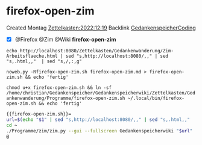 # firefox-open-zim
Created Montag [Zettelkasten:2022:12:19]()
Backlink [GedankenspeicherCoding](../GedankenspeicherCoding.md)

- [X] @Firefox @Zim @Wiki  **firefox-open-zim**



``echo http://localhost:8080/Zettelkasten/Gedankenwanderung/Zim-Arbeitsflaeche.html | sed "s,http://localhost:8080/,," | sed "s,.html,,"  | sed "s,/,:,g"``

``noweb.py -Rfirefox-open-zim.sh firefox-open-zim.md > firefox-open-zim.sh && echo 'fertig'``

``chmod u+x firefox-open-zim.sh && ln -sf /home/christian/Gedankenspeicher/Gedankenspeicherwiki/Zettelkasten/Gedankenwanderung/Programme/firefox-open-zim.sh ~/.local/bin/firefox-open-zim.sh && echo 'fertig'``

```bash
{{firefox-open-zim.sh}}=
url=$(echo "$1" | sed "s,http://localhost:8080/,," | sed "s,.html,,"  | sed "s,/,:,g")
cd ~
./Programme/zim/zim.py --gui --fullscreen Gedankenspeicherwiki "$url" 
@

```

